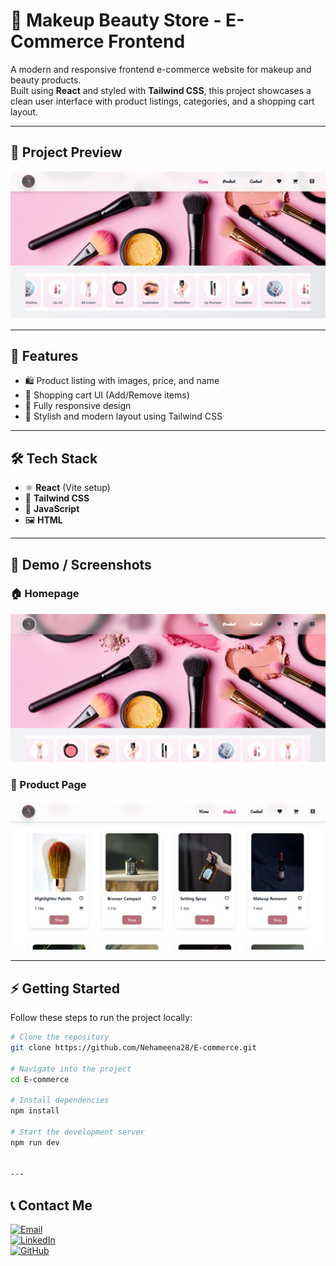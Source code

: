 # 💄 Makeup Beauty Store - E-Commerce Frontend

A modern and responsive frontend e-commerce website for makeup and beauty products.  
Built using **React** and styled with **Tailwind CSS**, this project showcases a clean user interface with product listings, categories, and a shopping cart layout.

---

## 🌟 Project Preview

![Makeup Beauty Store Preview](./public/preview.png)

---

## 🚀 Features

- 🛍️ Product listing with images, price, and name  
- 🛒 Shopping cart UI (Add/Remove items)  
- 📱 Fully responsive design  
- 🎨 Stylish and modern layout using Tailwind CSS  

---

## 🛠️ Tech Stack

- ⚛️ **React** (Vite setup)  
- 🎨 **Tailwind CSS**  
- 📜 **JavaScript**  
- 🖼️ **HTML**  

---

## 📸 Demo / Screenshots  

### 🏠 Homepage  
![Homepage](./public/homepage.png)



### 🛒 Product Page  
![Product Page](./public/product.png)

---



## ⚡ Getting Started

Follow these steps to run the project locally:

```bash
# Clone the repository
git clone https://github.com/Nehameena28/E-commerce.git

# Navigate into the project
cd E-commerce

# Install dependencies
npm install

# Start the development server
npm run dev


---
```

## 📞 Contact Me  

[![Email](https://img.shields.io/badge/Email-D14836?style=for-the-badge&logo=gmail&logoColor=white)](mailto:neham.bba2023@ssism.org)  
[![LinkedIn](https://img.shields.io/badge/LinkedIn-0A66C2?style=for-the-badge&logo=linkedin&logoColor=white)](https://www.linkedin.com/in/contact-neha-meena)  
[![GitHub](https://img.shields.io/badge/GitHub-171515?style=for-the-badge&logo=github&logoColor=white)](https://github.com/Nehameena28)  



